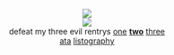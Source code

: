 <div align="center">

![](https://komarev.com/ghpvc/?username=yaoidemon&label=hi+friends&style=flat&color=3ad6db&base=4000&abbreviated=true)  
![](https://file.garden/aDT0Ck-AL1_uKJ4P/rentry%20pictures/psychomode)  
defeat my three evil rentrys
[one](https://rentry.co/prsk) [**two**](https://rentry.co/sern) [three](https://rentry.co/rinchan)  
[ata](https://sern.atabook.org/) [listography](https://listography.com/saerin)
